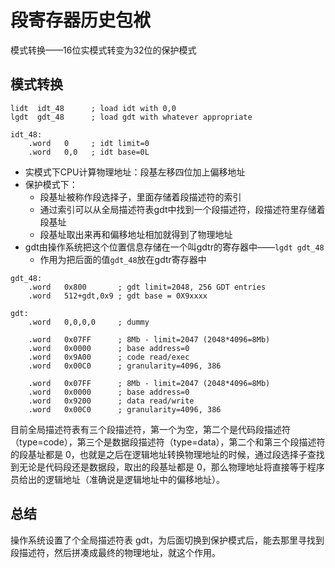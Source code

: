 # 段寄存器历史包袱
模式转换——16位实模式转变为32位的保护模式
## 模式转换
```
lidt  idt_48      ; load idt with 0,0
lgdt  gdt_48      ; load gdt with whatever appropriate

idt_48:
    .word   0     ; idt limit=0
    .word   0,0   ; idt base=0L
```
- 实模式下CPU计算物理地址：段基左移四位加上偏移地址
- 保护模式下：
    - 段基址被称作段选择子，里面存储着段描述符的索引
    - 通过索引可以从全局描述符表gdt中找到一个段描述符，段描述符里存储着段基址
    - 段基址取出来再和偏移地址相加就得到了物理地址
- gdt由操作系统把这个位置信息存储在一个叫gdtr的寄存器中——`lgdt gdt_48`
    - 作用为把后面的值`gdt_48`放在gdtr寄存器中
```
gdt_48:
    .word   0x800       ; gdt limit=2048, 256 GDT entries
    .word   512+gdt,0x9 ; gdt base = 0X9xxxx
```
```
gdt:
    .word   0,0,0,0     ; dummy

    .word   0x07FF      ; 8Mb - limit=2047 (2048*4096=8Mb)
    .word   0x0000      ; base address=0
    .word   0x9A00      ; code read/exec
    .word   0x00C0      ; granularity=4096, 386

    .word   0x07FF      ; 8Mb - limit=2047 (2048*4096=8Mb)
    .word   0x0000      ; base address=0
    .word   0x9200      ; data read/write
    .word   0x00C0      ; granularity=4096, 386
```

目前全局描述符表有三个段描述符，第一个为空，第二个是代码段描述符（type=code），第三个是数据段描述符（type=data），第二个和第三个段描述符的段基址都是 0，也就是之后在逻辑地址转换物理地址的时候，通过段选择子查找到无论是代码段还是数据段，取出的段基址都是 0，那么物理地址将直接等于程序员给出的逻辑地址（准确说是逻辑地址中的偏移地址）。

## 总结
操作系统设置了个全局描述符表 gdt，为后面切换到保护模式后，能去那里寻找到段描述符，然后拼凑成最终的物理地址，就这个作用。
